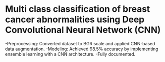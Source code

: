 # Multi class classification of breast cancer abnormalities using Deep Convolutional Neural Network (CNN)
-Preprocessing: Converted dataset to BGR scale and applied CNN-based data augmentation.
-Modeling: Achieved 98.5% accuracy by implementing ensemble learning with a CNN architecture.
-Fully documented.
